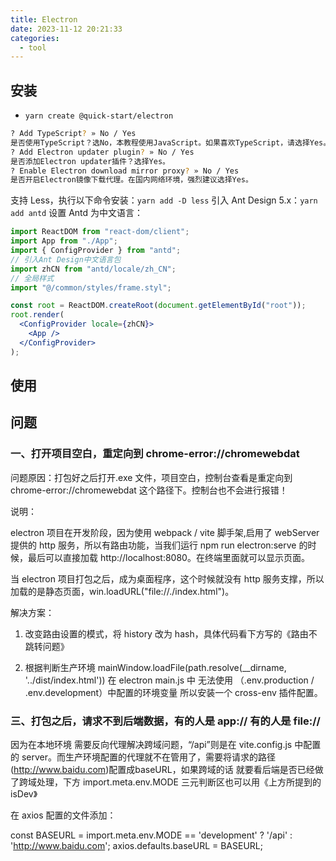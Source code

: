 ```yaml
---
title: Electron
date: 2023-11-12 20:21:33
categories:
  - tool
---
```


## 安装

- `yarn create @quick-start/electron`

```bash
? Add TypeScript? » No / Yes
是否使用TypeScript？选No，本教程使用JavaScript。如果喜欢TypeScript，请选择Yes。
? Add Electron updater plugin? » No / Yes
是否添加Electron updater插件？选择Yes。
? Enable Electron download mirror proxy? » No / Yes
是否开启Electron镜像下载代理。在国内网络环境，强烈建议选择Yes。
```

支持 Less，执行以下命令安装：`yarn add -D less`
引入 Ant Design 5.x：`yarn add antd`
设置 Antd 为中文语言：

```jsx
import ReactDOM from "react-dom/client";
import App from "./App";
import { ConfigProvider } from "antd";
// 引入Ant Design中文语言包
import zhCN from "antd/locale/zh_CN";
// 全局样式
import "@/common/styles/frame.styl";

const root = ReactDOM.createRoot(document.getElementById("root"));
root.render(
  <ConfigProvider locale={zhCN}>
    <App />
  </ConfigProvider>
);
```

## 使用

## 问题

### 一、打开项目空白，重定向到 chrome-error://chromewebdat

问题原因：打包好之后打开.exe 文件，项目空白，控制台查看是重定向到 chrome-error://chromewebdat 这个路径下。控制台也不会进行报错！

说明：

electron 项目在开发阶段，因为使用 webpack / vite 脚手架,启用了 webServer 提供的 http 服务，所以有路由功能，当我们运行 npm run electron:serve 的时候，最后可以直接加载 http://localhost:8080。在终端里面就可以显示页面。

当 electron 项目打包之后，成为桌面程序，这个时候就没有 http 服务支撑，所以加载的是静态页面，win.loadURL("file://./index.html")。

解决方案：

1. 改变路由设置的模式，将 history 改为 hash，具体代码看下方写的《路由不跳转问题》

2. 根据判断生产环境 mainWindow.loadFile(path.resolve(\_\_dirname, '../dist/index.html')) 在 electron main.js 中 无法使用 （.env.production / .env.development）中配置的环境变量 所以安装一个 cross-env 插件配置。

### 三、打包之后，请求不到后端数据，有的人是 app:// 有的人是 file://

因为在本地环境 需要反向代理解决跨域问题，“/api”则是在 vite.config.js 中配置的 server。而生产环境配置的代理就不在管用了，需要将请求的路径(http://www.baidu.com)配置成baseURL，如果跨域的话 就要看后端是否已经做了跨域处理，下方 import.meta.env.MODE 三元判断区也可以用《上方所提到的 isDev》

在 axios 配置的文件添加：

const BASEURL = import.meta.env.MODE == 'development' ? '/api' : 'http://www.baidu.com';
axios.defaults.baseURL = BASEURL;
